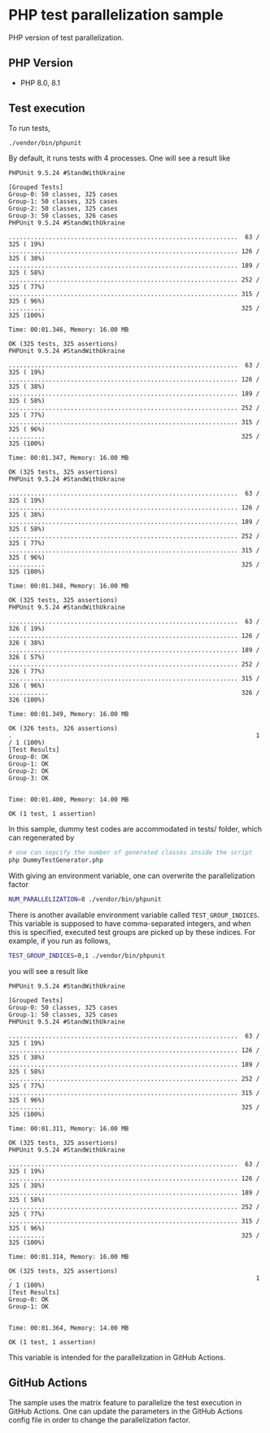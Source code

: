 # PHP test parallelization sample
PHP version of test parallelization.

## PHP Version
* PHP 8.0, 8.1

## Test execution
To run tests,
```bash
./vendor/bin/phpunit
```
By default, it runs tests with 4 processes. One will see a result like
```
PHPUnit 9.5.24 #StandWithUkraine

[Grouped Tests]
Group-0: 50 classes, 325 cases
Group-1: 50 classes, 325 cases
Group-2: 50 classes, 325 cases
Group-3: 50 classes, 326 cases
PHPUnit 9.5.24 #StandWithUkraine

...............................................................  63 / 325 ( 19%)
............................................................... 126 / 325 ( 38%)
............................................................... 189 / 325 ( 58%)
............................................................... 252 / 325 ( 77%)
............................................................... 315 / 325 ( 96%)
..........                                                      325 / 325 (100%)

Time: 00:01.346, Memory: 16.00 MB

OK (325 tests, 325 assertions)
PHPUnit 9.5.24 #StandWithUkraine

...............................................................  63 / 325 ( 19%)
............................................................... 126 / 325 ( 38%)
............................................................... 189 / 325 ( 58%)
............................................................... 252 / 325 ( 77%)
............................................................... 315 / 325 ( 96%)
..........                                                      325 / 325 (100%)

Time: 00:01.347, Memory: 16.00 MB

OK (325 tests, 325 assertions)
PHPUnit 9.5.24 #StandWithUkraine

...............................................................  63 / 325 ( 19%)
............................................................... 126 / 325 ( 38%)
............................................................... 189 / 325 ( 58%)
............................................................... 252 / 325 ( 77%)
............................................................... 315 / 325 ( 96%)
..........                                                      325 / 325 (100%)

Time: 00:01.348, Memory: 16.00 MB

OK (325 tests, 325 assertions)
PHPUnit 9.5.24 #StandWithUkraine

...............................................................  63 / 326 ( 19%)
............................................................... 126 / 326 ( 38%)
............................................................... 189 / 326 ( 57%)
............................................................... 252 / 326 ( 77%)
............................................................... 315 / 326 ( 96%)
...........                                                     326 / 326 (100%)

Time: 00:01.349, Memory: 16.00 MB

OK (326 tests, 326 assertions)
.                                                                   1 / 1 (100%)
[Test Results]
Group-0: OK
Group-1: OK
Group-2: OK
Group-3: OK


Time: 00:01.400, Memory: 14.00 MB

OK (1 test, 1 assertion)
```

In this sample, dummy test codes are accommodated in tests/ folder, which can regenerated by
```bash
# one can sepcify the number of generated classes inside the script
php DummyTestGenerator.php
```

With giving an environment variable, one can overwrite the parallelization factor
```bash
NUM_PARALLELIZATION=8 ./vendor/bin/phpunit
```
There is another available environment variable called `TEST_GROUP_INDICES`. 
This variable is supposed to have comma-separated integers, and when this is specified,
executed test groups are picked up by these indices.
For example, if you run as follows,

```bash
TEST_GROUP_INDICES=0,1 ./vendor/bin/phpunit
```

you will see a result like 
```
PHPUnit 9.5.24 #StandWithUkraine

[Grouped Tests]
Group-0: 50 classes, 325 cases
Group-1: 50 classes, 325 cases
PHPUnit 9.5.24 #StandWithUkraine

...............................................................  63 / 325 ( 19%)
............................................................... 126 / 325 ( 38%)
............................................................... 189 / 325 ( 58%)
............................................................... 252 / 325 ( 77%)
............................................................... 315 / 325 ( 96%)
..........                                                      325 / 325 (100%)

Time: 00:01.311, Memory: 16.00 MB

OK (325 tests, 325 assertions)
PHPUnit 9.5.24 #StandWithUkraine

...............................................................  63 / 325 ( 19%)
............................................................... 126 / 325 ( 38%)
............................................................... 189 / 325 ( 58%)
............................................................... 252 / 325 ( 77%)
............................................................... 315 / 325 ( 96%)
..........                                                      325 / 325 (100%)

Time: 00:01.314, Memory: 16.00 MB

OK (325 tests, 325 assertions)
.                                                                   1 / 1 (100%)
[Test Results]
Group-0: OK
Group-1: OK


Time: 00:01.364, Memory: 14.00 MB

OK (1 test, 1 assertion)
```
This variable is intended for the parallelization in GitHub Actions.

## GitHub Actions
The sample uses the matrix feature to parallelize the test execution in GitHub Actions. One can update the parameters in the GitHub Actions config file in order to change the parallelization factor.
